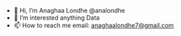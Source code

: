 - 👋 Hi, I’m Anaghaa Londhe @analondhe
- 👀 I’m interested anything Data
- 📫 How to reach me email: anaghaalondhe7@gmail.com 

<!---
analondhe/analondhe is a ✨ special ✨ repository because its `README.md` (this file) appears on your GitHub profile.
You can click the Preview link to take a look at your changes.
--->
